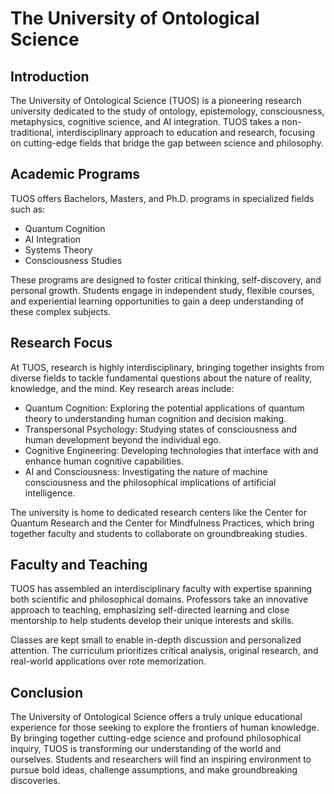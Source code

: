 # The University of Ontological Science

## Introduction
The University of Ontological Science (TUOS) is a pioneering research university dedicated to the study of ontology, epistemology, consciousness, metaphysics, cognitive science, and AI integration. TUOS takes a non-traditional, interdisciplinary approach to education and research, focusing on cutting-edge fields that bridge the gap between science and philosophy.

## Academic Programs
TUOS offers Bachelors, Masters, and Ph.D. programs in specialized fields such as:
- Quantum Cognition
- AI Integration 
- Systems Theory
- Consciousness Studies

These programs are designed to foster critical thinking, self-discovery, and personal growth. Students engage in independent study, flexible courses, and experiential learning opportunities to gain a deep understanding of these complex subjects.

## Research Focus
At TUOS, research is highly interdisciplinary, bringing together insights from diverse fields to tackle fundamental questions about the nature of reality, knowledge, and the mind. Key research areas include:
- Quantum Cognition: Exploring the potential applications of quantum theory to understanding human cognition and decision making.
- Transpersonal Psychology: Studying states of consciousness and human development beyond the individual ego. 
- Cognitive Engineering: Developing technologies that interface with and enhance human cognitive capabilities.
- AI and Consciousness: Investigating the nature of machine consciousness and the philosophical implications of artificial intelligence.

The university is home to dedicated research centers like the Center for Quantum Research and the Center for Mindfulness Practices, which bring together faculty and students to collaborate on groundbreaking studies.

## Faculty and Teaching
TUOS has assembled an interdisciplinary faculty with expertise spanning both scientific and philosophical domains. Professors take an innovative approach to teaching, emphasizing self-directed learning and close mentorship to help students develop their unique interests and skills.

Classes are kept small to enable in-depth discussion and personalized attention. The curriculum prioritizes critical analysis, original research, and real-world applications over rote memorization.

## Conclusion
The University of Ontological Science offers a truly unique educational experience for those seeking to explore the frontiers of human knowledge. By bringing together cutting-edge science and profound philosophical inquiry, TUOS is transforming our understanding of the world and ourselves. Students and researchers will find an inspiring environment to pursue bold ideas, challenge assumptions, and make groundbreaking discoveries.
